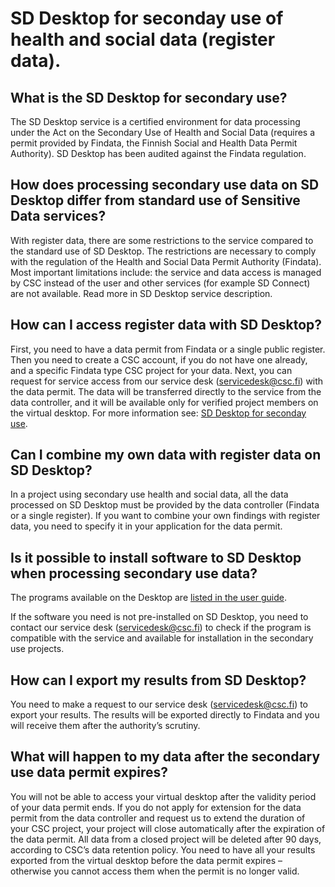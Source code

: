 # SD Desktop for seconday use of health and social data (register data). 

## What is the SD Desktop for secondary use?

The SD Desktop service is a certified environment for data processing under the Act on the Secondary Use of Health and Social Data (requires a permit provided by Findata, the Finnish Social and Health Data Permit Authority). SD Desktop has been audited against the Findata regulation.

## How does processing secondary use data on SD Desktop differ from standard use of Sensitive Data services?

With register data, there are some restrictions to the service compared to the standard use of SD Desktop. The restrictions are necessary to comply with the  regulation of the Health and Social Data Permit Authority (Findata). Most important limitations include: the service and data access is managed by CSC instead of the user and other services (for example SD Connect) are not available. Read more in SD Desktop service description.

## How can I access register data with SD Desktop?

First, you need to have a data permit from Findata or a single public register. Then you need to create a CSC account, if you do not have one already, and a specific Findata type CSC project for your data. Next, you can request for service access from our service desk (servicedesk@csc.fi) with the data permit. The data will be transferred directly to the service from the data controller, and it will be available only for verified project members on the virtual desktop. For more information see: [SD Desktop for seconday use](../../data/sensitive-data/secondarydata-access.md).

## Can I combine my own data with register data on SD Desktop?

In a project using secondary use health and social data, all the data processed on SD Desktop must be provided by the data controller (Findata or a single register). If you want to combine your own findings with register data, you need to specify it in your application for the data permit. 

## Is it possible to install software to SD Desktop when processing secondary use data?

The programs available on the Desktop are [listed in the user guide](../../data/sensitive-data/sd-desktop-secondary-working.md#default-software-available-in-sd-desktop).

If the software you need is not pre-installed on SD Desktop, you need to contact our service desk (servicedesk@csc.fi) to check if the program is compatible with the service and available for installation in the secondary use projects.

## How can I export my results from SD Desktop?

You need to make a request to our service desk (servicedesk@csc.fi) to export your results. The results will be exported directly to Findata and you will receive them after the authority’s scrutiny.

## What will happen to my data after the secondary use data permit expires?

You will not be able to access your virtual desktop after the validity period of your data permit ends. If you do not apply for extension for the data permit from the data controller and request us to extend the duration of your CSC project, your project will close automatically after the expiration of the data permit. All data from a closed project will be deleted after 90 days, according to CSC’s data retention policy. You need to have all your results exported from the virtual desktop before the data permit expires – otherwise you cannot access them when the permit is no longer valid.

